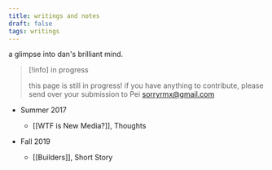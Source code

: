 ```yaml
---
title: writings and notes
draft: false
tags: writings
---
```


a glimpse into dan's brilliant mind.

> [!info] in progress
> 
> this page is still in progress! if you have anything to contribute, please send over your submission to Pei sorryrmx@gmail.com

 - Summer 2017
	 - [[WTF is New Media?]], Thoughts

 - Fall 2019
	 - [[Builders]], Short Story